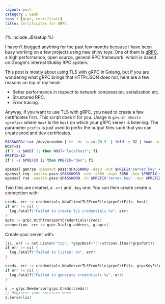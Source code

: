 ```yaml
---
layout: post
category : Geek
tags : [grpc, certificate]
title: Certificates for GRPC
---
```

{% include JB/setup %}

I haven't blogged anything for the past few months because I have been busy
working on a few projects using new shiny toys. One of them is [gRPC](https://www.grpc.io), a high
performance, open source, general RPC framework, which is based on Google's
internal Stubby RPC system.

This post is mostly about using TLS with gRPC in Golang, but if you are wondering
what gRPC brings that HTTP/JSON does not, here are a few reasons on top of my head:

- Better performance in respect to network compression, serialization etc.
- Structured RPC.
- Error tracing.

Anyway, if you want to use TLS with gRPC, you need to create a few certificates first.
This script does it for you. Usage is `gen.sh <host> <prefix>` where `host` is the `host`
on which your gRPC server is listening. The parameter `prefix` is just used to prefix the
output files such that you can create prod and dev certificates.

```bash
PASSWORD=`cat /dev/urandom | tr -dc 'a-zA-Z0-9' | fold -w 32 | head -n 1`
HOST=$1
if [ -z $HOST ]; then HOST="localhost"; fi
PREFIX=$2
if [ -z $PREFIX ]; then PREFIX="dev"; fi

openssl genrsa -passout pass:$PASSWORD -des3 -out $PREFIX'server.key' 4096
openssl req -passin pass:$PASSWORD -new -x509 -days 3650 -key $PREFIX'server.key' -out $PREFIX'server.crt' -subj '/C=US/ST=CA/L=Sunnyvale/O=MyApp/CN='$HOST'/emailAddress=foo@bar.com'
openssl rsa -passin pass:$PASSWORD -in $PREFIX'server.key' -out $PREFIX'server.key'
```

Two files are created, a `.crt` and `.key` one. You can then create create a connection with:

```go
creds, err := credentials.NewClientTLSFromFile(grpcCrtFile, host)
if err != nil {
  log.Fatalf("Failed to create TLS credentials %v", err)
}
opts := grpc.WithTransportCredentials(creds)
connection, err := grpc.Dial(g.address, g.opts)
```


Create your server with:

```go
lis, err := net.Listen("tcp", *grpcHost+":"+strconv.Itoa(*grpcPort))
if err != nil {
  log.Fatalf("failed to listen: %v", err)
}

creds, err := credentials.NewServerTLSFromFile(grpcCrtFile, grpcKeyFile)
if err != nil {
  log.Fatalf("Failed to generate credentials %v", err)
}

s := grpc.NewServer(grpc.Creds(creds))
// Register your services here
s.Serve(lis)
```
